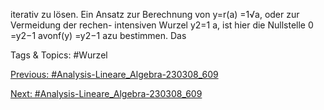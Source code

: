 iterativ zu lösen. Ein Ansatz zur Berechnung von y=r(a) =1√a, oder zur Vermeidung der rechen-
intensiven Wurzel y2=1
a, ist hier die Nullstelle 0 =y2−1
avonf(y) =y2−1
azu bestimmen. Das

   Tags & Topics:
   #Wurzel

[Previous: #Analysis-Lineare_Algebra-230308_609](Analysis-Lineare_Algebra-230308_609.md)

[Next: #Analysis-Lineare_Algebra-230308_609](Analysis-Lineare_Algebra-230308_609.md)